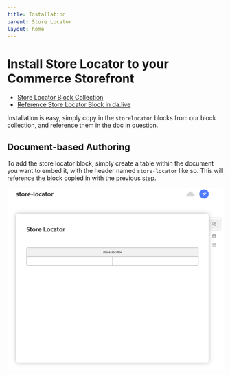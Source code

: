 ```yaml
---
title: Installation
parent: Store Locator
layout: home
---
```


# Install Store Locator to your Commerce Storefront

* [Store Locator Block Collection](https://github.com/blueacorninc/aio-commerce-storelocator-blocks)
* [Reference Store Locator Block in da.live](https://da.live/edit#/blueacorninc/shop/store-locator)

Installation is easy, simply copy in the `storelocator` blocks from our block collection, and reference them in the doc in question.

## Document-based Authoring

To add the store locator block, simply create a table within the document you want to embed it, with the header named `store-locator` like so. This will reference the block copied in with the previous step.

![Store Locator in da.live](/apps/storelocator/docs/img/install-storelocator-dalive.png)
